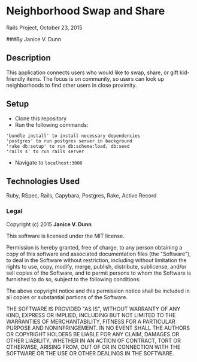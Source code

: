 # Neighborhood Swap and Share
Rails Project, October 23, 2015

###By Janice V. Dunn

## Description

This application connects users who would like to swap, share, or gift kid-friendly items. The focus is on community, so users can look up neighborhoods to find other users in close proximity.

## Setup
* Clone this repository
* Run the following commands:
```
'bundle install' to install necessary dependencies
'postgres' to run postgres server in background
'rake db:setup' to run db:schema:load, db:seed
'rails s' to run rails server        
```
* Navigate to `localhost:3000`

## Technologies Used

Ruby, RSpec, Rails, Capybara, Postgres, Rake, Active Record

### Legal

Copyright (c) 2015 **Janice V. Dunn**

This software is licensed under the MIT license.

Permission is hereby granted, free of charge, to any person obtaining a copy
of this software and associated documentation files (the "Software"), to deal
in the Software without restriction, including without limitation the rights
to use, copy, modify, merge, publish, distribute, sublicense, and/or sell
copies of the Software, and to permit persons to whom the Software is
furnished to do so, subject to the following conditions:

The above copyright notice and this permission notice shall be included in
all copies or substantial portions of the Software.

THE SOFTWARE IS PROVIDED "AS IS", WITHOUT WARRANTY OF ANY KIND, EXPRESS OR
IMPLIED, INCLUDING BUT NOT LIMITED TO THE WARRANTIES OF MERCHANTABILITY,
FITNESS FOR A PARTICULAR PURPOSE AND NONINFRINGEMENT. IN NO EVENT SHALL THE
AUTHORS OR COPYRIGHT HOLDERS BE LIABLE FOR ANY CLAIM, DAMAGES OR OTHER
LIABILITY, WHETHER IN AN ACTION OF CONTRACT, TORT OR OTHERWISE, ARISING FROM,
OUT OF OR IN CONNECTION WITH THE SOFTWARE OR THE USE OR OTHER DEALINGS IN
THE SOFTWARE.
